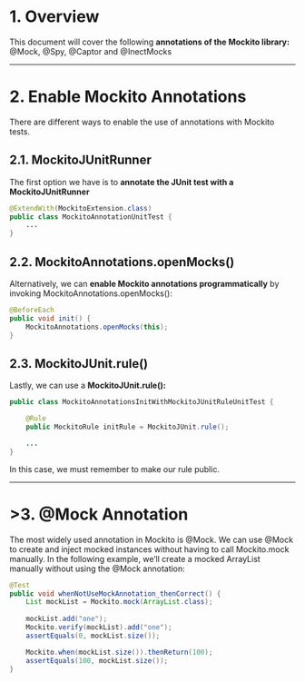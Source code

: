 # **1. Overview**

This document will cover the following **annotations of the Mockito library:** @Mock, @Spy, @Captor and @InectMocks

---

# **2. Enable Mockito Annotations**

There are different ways to enable the use of annotations with Mockito tests.

## **2.1. MockitoJUnitRunner**

The first option we have is to **annotate the JUnit test with a MockitoJUnitRunner**

~~~Java
@ExtendWith(MockitoExtension.class)
public class MockitoAnnotationUnitTest {
    ...
}
~~~

## **2.2. MockitoAnnotations.openMocks()**

Alternatively, we can **enable Mockito annotations programmatically** by invoking MockitoAnnotations.openMocks():

~~~Java
@BeforeEach
public void init() {
    MockitoAnnotations.openMocks(this);
}
~~~

## **2.3. MockitoJUnit.rule()**

Lastly, we can use a **MockitoJUnit.rule():**

~~~Java
public class MockitoAnnotationsInitWithMockitoJUnitRuleUnitTest {

    @Rule
    public MockitoRule initRule = MockitoJUnit.rule();

    ...
}
~~~

In this case, we must remember to make our rule public.

---

# **>3. @Mock Annotation**

The most widely used annotation in Mockito is @Mock. We can use @Mock to create and inject mocked instances without having to call Mockito.mock manually.
In the following example, we’ll create a mocked ArrayList manually without using the @Mock annotation:

~~~Java
@Test
public void whenNotUseMockAnnotation_thenCorrect() {
    List mockList = Mockito.mock(ArrayList.class);
    
    mockList.add("one");
    Mockito.verify(mockList).add("one");
    assertEquals(0, mockList.size());

    Mockito.when(mockList.size()).thenReturn(100);
    assertEquals(100, mockList.size());
}
~~~
